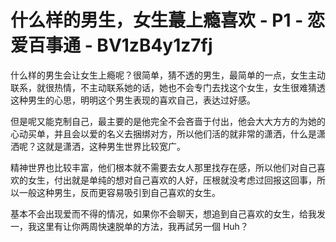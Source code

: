 # 什么样的男生，女生蕞上瘾喜欢 - P1 - 恋爱百事通 - BV1zB4y1z7fj

什么样的男生会让女生上瘾呢？很简单，猜不透的男生，最简单的一点，女生主动联系，就很热情，不主动联系她的话，她也不会专门去找这个女生，女生很难猜透这种男生的心思，明明这个男生表现的喜欢自己，表达过好感。

但是呢又能克制自己，最主要的是他完全不会吝啬于付出，他会大大方方的为她的心动买单，并且会以爱的名义去捆绑对方，所以他们活的就非常的潇洒，什么是潇洒呢？这就是潇洒，这种男生世界比较宽广。

精神世界也比较丰富，他们根本就不需要去女人那里找存在感，所以他们对自己喜欢的女生，付出就是单纯的想对自己喜欢的人好，压根就没考虑过回报这回事，所以一般这种男生，反而更容易吸引到自己喜欢的女生。

基本不会出现爱而不得的情况，如果你不会聊天，想追到自己喜欢的女生，给我发一，我这里有让你两周快速脱单的方法，我再試另一個 Huh？

